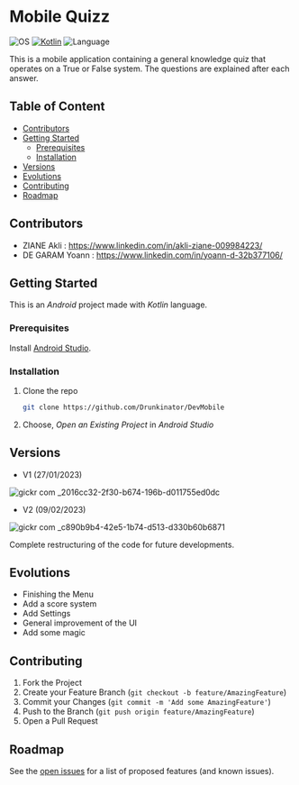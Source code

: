# Mobile Quizz
![OS](https://badgen.net/badge/OS/Android?icon=https://raw.githubusercontent.com/androiddevnotes/awesome-android-kotlin-apps/master/assets/android.svg&color=3ddc84)
[![Kotlin](https://img.shields.io/badge/Kotlin-1.7.21-blue.svg)](http://kotlinlang.org)
![Language](https://img.shields.io/github/languages/top/cortinico/kotlin-android-template?color=blue&logo=kotlin)

This is a mobile application containing a general knowledge quiz that operates on a True or False system. The questions are explained after each answer.

## Table of Content
  <ul>
    <li><a href="#contributors">Contributors</a></li>
    <li>
      <a href="#getting-started">Getting Started</a>
      <ul>
        <li><a href="#prerequisites">Prerequisites</a></li>
        <li><a href="#installation">Installation</a></li>
      </ul>
    </li>
    <li><a href="#versions">Versions</a></li>
    <li><a href="#evolutions">Evolutions</a></li>
    <li><a href="#contributing">Contributing</a></li>
    <li><a href="#roadmap">Roadmap</a></li>
  </ul>

## Contributors
* ZIANE Akli : https://www.linkedin.com/in/akli-ziane-009984223/
* DE GARAM Yoann : https://www.linkedin.com/in/yoann-d-32b377106/

## Getting Started

This is an _Android_ project made with _Kotlin_ language.

### Prerequisites

Install [Android Studio](https://developer.android.com/studio).

### Installation

1. Clone the repo
   ```sh
   git clone https://github.com/Drunkinator/DevMobile
   ```
2. Choose, _Open an Existing Project_ in _Android Studio_

## Versions
* V1 (27/01/2023)

![gickr com _2016cc32-2f30-b674-196b-d011755ed0dc](https://user-images.githubusercontent.com/57988602/217785490-4a263666-047d-40a5-aa1e-4f3a97b9d629.gif)


* V2 (09/02/2023)

![gickr com _c890b9b4-42e5-1b74-d513-d330b60b6871](https://user-images.githubusercontent.com/57988602/217799661-03ffd502-8c37-44f3-979d-994ea56e598c.gif)

Complete restructuring of the code for future developments.

## Evolutions

* Finishing the Menu
* Add a score system
* Add Settings
* General improvement of the UI
* Add some magic

## Contributing

1. Fork the Project
2. Create your Feature Branch (`git checkout -b feature/AmazingFeature`)
3. Commit your Changes (`git commit -m 'Add some AmazingFeature'`)
4. Push to the Branch (`git push origin feature/AmazingFeature`)
5. Open a Pull Request

## Roadmap

See the [open issues](https://github.com/Drunkinator/DevMobile/issues/1) for a list of proposed features (and known issues).
